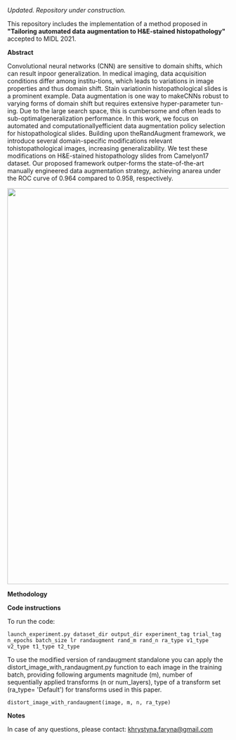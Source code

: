 *Updated. Repository under construction.*

This repository includes the implementation of a method proposed in **"Tailoring automated data augmentation to H&E-stained histopathology"** accepted to MIDL 2021.

**Abstract**

Convolutional neural networks (CNN) are sensitive to domain shifts, which can result inpoor generalization.  In medical imaging, data acquisition conditions differ among institu-tions, which leads to variations in image properties and thus domain shift.  Stain variationin histopathological slides is a prominent example.  Data augmentation is one way to makeCNNs robust to varying forms of domain shift but requires extensive hyper-parameter tun-ing.   Due  to  the  large  search  space,  this  is  cumbersome  and  often  leads  to  sub-optimalgeneralization  performance.   In  this  work,  we  focus  on  automated  and  computationallyefficient data augmentation policy selection for histopathological slides.  Building upon theRandAugment framework, we introduce several domain-specific modifications relevant tohistopathological images, increasing generalizability.  We test these modifications on H&E-stained histopathology slides from Camelyon17 dataset. Our proposed framework outper-forms the state-of-the-art manually engineered data augmentation strategy, achieving anarea under the ROC curve of 0.964 compared to 0.958, respectively.

<div align="center">
    <img src="/he-randaugment/augmentations_new.png" width="900px"</img> 
</div>

**Methodology**

**Code instructions**

To run the code:
```
launch_experiment.py dataset_dir output_dir experiment_tag trial_tag n_epochs batch_size lr randaugment rand_m rand_n ra_type v1_type v2_type t1_type t2_type
```
To use the modified version of randaugment standalone you can apply the distort_image_with_randaugment.py function to each image in the training batch, providing following arguments magnitude (m), number of sequentially applied transforms (n or num_layers), type of a transform set (ra_type= 'Default') for transforms used in this paper. 
```
distort_image_with_randaugment(image, m, n, ra_type)
``` 

**Notes**

In case of any questions, please contact: khrystyna.faryna@gmail.com
